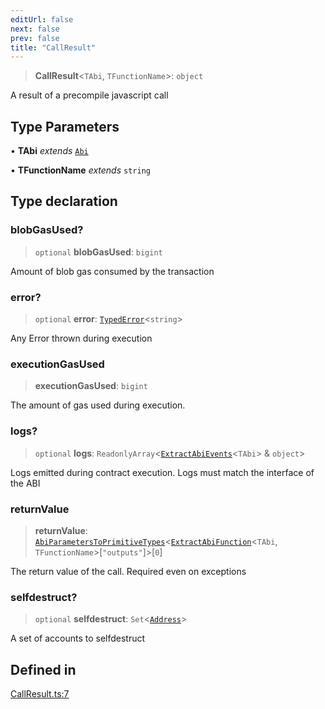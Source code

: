 ```yaml
---
editUrl: false
next: false
prev: false
title: "CallResult"
---
```


> **CallResult**\<`TAbi`, `TFunctionName`\>: `object`

A result of a precompile javascript call

## Type Parameters

• **TAbi** *extends* [`Abi`](/reference/tevm/utils/type-aliases/abi/)

• **TFunctionName** *extends* `string`

## Type declaration

### blobGasUsed?

> `optional` **blobGasUsed**: `bigint`

Amount of blob gas consumed by the transaction

### error?

> `optional` **error**: [`TypedError`](/reference/tevm/precompiles/type-aliases/typederror/)\<`string`\>

Any Error thrown during execution

### executionGasUsed

> **executionGasUsed**: `bigint`

The amount of gas used during execution.

### logs?

> `optional` **logs**: `ReadonlyArray`\<[`ExtractAbiEvents`](/reference/tevm/utils/type-aliases/extractabievents/)\<`TAbi`\> & `object`\>

Logs emitted during contract execution.
Logs must match the interface of the ABI

### returnValue

> **returnValue**: [`AbiParametersToPrimitiveTypes`](/reference/tevm/utils/type-aliases/abiparameterstoprimitivetypes/)\<[`ExtractAbiFunction`](/reference/tevm/utils/type-aliases/extractabifunction/)\<`TAbi`, `TFunctionName`\>\[`"outputs"`\]\>\[`0`\]

The return value of the call. Required even on exceptions

### selfdestruct?

> `optional` **selfdestruct**: `Set`\<[`Address`](/reference/tevm/utils/type-aliases/address/)\>

A set of accounts to selfdestruct

## Defined in

[CallResult.ts:7](https://github.com/evmts/tevm-monorepo/blob/main/packages/precompiles/src/CallResult.ts#L7)
